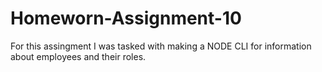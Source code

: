 # Homeworn-Assignment-10

For this assingment I was tasked with making a NODE CLI for information about employees and their roles.
